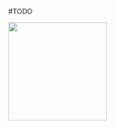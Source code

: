 #TODO

<img src="https://preview.redd.it/d2ibd1judfg31.png?auto=webp&v=enabled&s=3200a5af10aa32c897a623ea77236e09c956cffe" height="200px">

